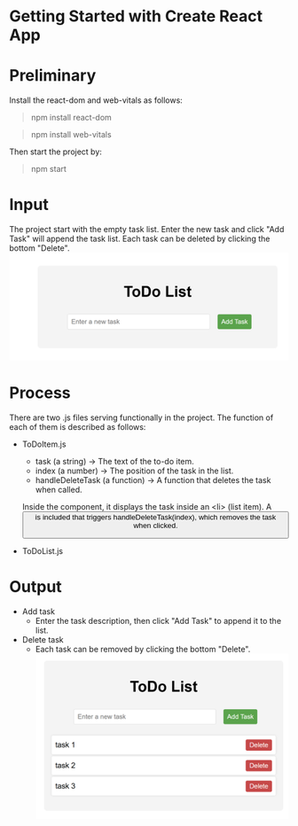 # Getting Started with Create React App

# Preliminary
Install the react-dom and web-vitals as follows:

>npm install react-dom

>npm install web-vitals

Then start the project by:

>npm start

# Input
The project start with the empty task list. Enter the new task and click "Add Task" will append the task list. Each task can be deleted by clicking the bottom "Delete".
![App Screenshot](./main.PNG)

# Process
There are two .js files serving functionally in the project. The function of each of them is described as follows:
- ToDoItem.js
    - task (a string) → The text of the to-do item.
    - index (a number) → The position of the task in the list.
    - handleDeleteTask (a function) → A function that deletes the task when called.
    
    Inside the component, it displays the task inside an &lt;li&gt; (list item). A <button> is included that triggers handleDeleteTask(index), which removes the task when clicked.

- ToDoList.js

# Output
- Add task
    - Enter the task description, then click "Add Task" to append it to the list. 
- Delete task
    - Each task can be removed by clicking the bottom "Delete".
![App Screenshot](./tasks.PNG) 